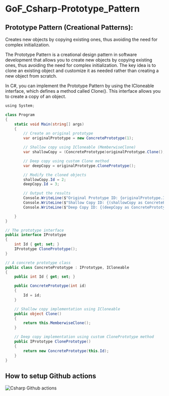 # GoF_Csharp-Prototype_Pattern

## Prototype Pattern (Creational Patterns):

Creates new objects by copying existing ones, thus avoiding the need for complex initialization.

The Prototype Pattern is a creational design pattern in software development that allows you to create new objects by copying existing ones, thus avoiding the need for complex initialization. The key idea is to clone an existing object and customize it as needed rather than creating a new object from scratch.

In C#, you can implement the Prototype Pattern by using the ICloneable interface, which defines a method called Clone(). This interface allows you to create a copy of an object.

```csharp
﻿using System;

class Program
{
    static void Main(string[] args)
    {
        // Create an original prototype
        var originalPrototype = new ConcretePrototype(1);

        // Shallow copy using ICloneable (MemberwiseClone)
        var shallowCopy = (ConcretePrototype)originalPrototype.Clone();

        // Deep copy using custom Clone method
        var deepCopy = originalPrototype.ClonePrototype();

        // Modify the cloned objects
        shallowCopy.Id = 2;
        deepCopy.Id = 3;

        // Output the results
        Console.WriteLine($"Original Prototype ID: {originalPrototype.Id}");
        Console.WriteLine($"Shallow Copy ID: {(shallowCopy as ConcretePrototype).Id}");
        Console.WriteLine($"Deep Copy ID: {(deepCopy as ConcretePrototype).Id}");

    }
}

// The prototype interface
public interface IPrototype
{
    int Id { get; set; }
    IPrototype ClonePrototype();
}

// A concrete prototype class
public class ConcretePrototype : IPrototype, ICloneable
{
    public int Id { get; set; }

    public ConcretePrototype(int id)
    {
        Id = id;
    }

    // Shallow copy implementation using ICloneable
    public object Clone()
    {
        return this.MemberwiseClone();
    }

    // Deep copy implementation using custom ClonePrototype method
    public IPrototype ClonePrototype()
    {
        return new ConcretePrototype(this.Id);
    }
}
```

## How to setup Github actions

![Csharp Github actions](https://github.com/luiscoco/GoF_Csharp-4.Prototype_Pattern/assets/32194879/806e630e-e7a0-45bd-a958-cc293c22bf7f)
























